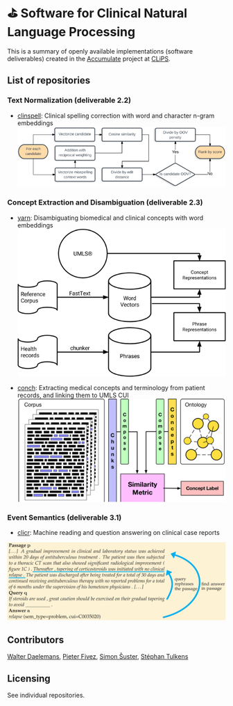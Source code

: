 # &#9971; Software for Clinical Natural Language Processing

This is a summary of openly available implementations (software deliverables) created in the [Accumulate](http://www.accumulate.be/) project at [CLiPS](https://www.uantwerpen.be/en/rg/clips/).

## List of repositories
### Text Normalization (deliverable 2.2)
- [clinspell](https://github.com/clips/clinspell): Clinical spelling correction with word and character n-gram embeddings
![Alt text](images/clinspell_pic.png "Title")

### Concept Extraction and Disambiguation (deliverable 2.3)
- [yarn](https://github.com/clips/yarn): Disambiguating biomedical and clinical concepts with word embeddings
![Alt text](images/sunflower_pic.png "Title")

- [conch](https://github.com/clips/conch): Extracting medical concepts and terminology from patient records, and linking them to UMLS CUI 
![Alt text](images/conch.png "Title")

### Event Semantics (deliverable 3.1)

- [clicr](https://github.com/clips/clicr): Machine reading and question answering on clinical case reports 

![Alt text](images/clicr_pic.png "Title")

## Contributors
[Walter Daelemans](https://www.clips.uantwerpen.be/~walter/), [Pieter Fivez](https://www.clips.uantwerpen.be/people/pieter-fivez), [Simon Šuster](http://simonsuster.github.io/), [Stéphan Tulkens](http://stephantul.github.io/)

## Licensing
See individual repositories.
